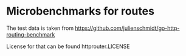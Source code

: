 # Microbenchmarks for routes

The test data is taken from https://github.com/julienschmidt/go-http-routing-benchmark

License for that can be found httprouter.LICENSE
